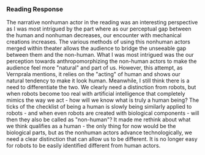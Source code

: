 ### Reading Response

The narrative nonhuman actor in the reading was an interesting perspective as I was most intrigued by the part where as our perceptual gap between
the human and nonhuman decreases, our encounter with mechanical creations increases. The various methods of using this nonhuman actors merged within
theater allows the audience to bridge the unseeable gap between them and the non-human. What I was most intrigued was the our perception towards
anthropomorphizing the non-human actors to make the audience feel more "natural" and part of us. However, this attempt, as Vernprala mentions, it relies on
the "acting" of human and shows our natural tendency to make it look human. Meanwhile, I still think there is a need to differentiate the two. We clearly
need a distinction from robots, but when robots become too real with artificial intelligence that completely mimics the way we act - how will we know
what is truly a human being? The ticks of the checklist of being a human is slowly being similarly applied to robots - and when even robots are created with
biological components - will then they also be called as "non-human"? It made me rethink about what we think qualifies as a human - the only thing for now
would be the biological parts, but as the nonhuman actors advance technologically, we need a clear distinction that can allow us to be different. It is
no longer easy for robots to be easily identified different from human actors.
